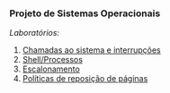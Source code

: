 ### Projeto de Sistemas Operacionais

_Laboratórios:_

1. [Chamadas ao sistema e interrupções](https://github.com/Matheusrsm/ProjSO/tree/master/Laboratórios/lab-escalonamento) 
2. [Shell/Processos](https://github.com/Matheusrsm/ProjSO/tree/master/Laboratórios/lab-shell)
3. [Escalonamento](https://github.com/Matheusrsm/ProjSO/tree/master/Laboratórios/lab-escalonamento)
4. [Políticas de reposição de páginas](https://github.com/Matheusrsm/ProjSO/tree/master/Laboratórios/lab-reposicaopaginas)
